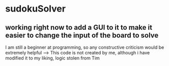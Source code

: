# sudokuSolver
## working right now to add a GUI to it to make it easier to change the input of the board to solve
I am still a beginner at programming, so any constructive criticism would be extremely helpful
--> This code is not created by me, although i have modified it to my liking, logic stolen from Tim
